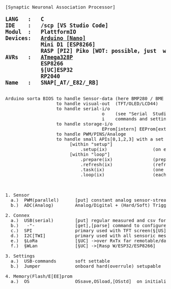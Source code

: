 <pre>
[Synaptic Neuronal Association Processor]
<b><big>
LANG   :   C
IDE    :   /scp [VS Studio Code]
Modul  :   PlattformIO
Devices:   <a target=dev href='https://store.arduino.cc/products/arduino-nano'>Arduino [Nano]</a>
           Mini D1 [ESP8266]
           RASP [PI2] Piko [WOT: possible, just  with <a target=dev href='https://github.com/earlephilhower/arduino-pico'>earlephilhower (@github)</a> image!!]
AVRs   :   <a target=avr href='https://www.microchip.com/en-us/product/ATmega328P'>ATmega328P</a>
           ESP8266
           §[UC]ESP32
           RP2040
Name   :   SNAP[_AT/_E82/_RB]
</b></big>

Arduino sorta BIOS to handle Sensor-data (here BMP280 / BME 280[180] )
                   to handle visual-out  (TFT/OLED/LCD44)
                   to handle serial-i/o  
                                    o    (see "Serial  Studio")/usb formated out sensordata
                                    i    commands and settings
                   to handle storage-i/o
                                    EProm[intern] EEProm[extern twi/i2c]
                   to handle PWM/PINS/Analoge 
                   to handle small APIs[0,1,2,3] with a set of methodes
                        [within "setup"]
                            .setup(ix)                 (on each chip reset, after std. setup)
                        [within "loop"]
                            .prepare(ix)               (prepare[set]/per loop)
                            .refresh(ix)               (refresh hardware if needed)
                            .task(ix)                  (one per 1sek; for regular data output) 
                            .loop(ix)                  (each "delay" [<<60mS])



1. Sensor  
  a.)  PWM(parallel)      [put] constant analog sensor-stream -> through external 3xConverter  for SPS-conform 0-10V(2-10V) signals
  b.)  ADC(Analog)        Analog/Digital + (Hard/Soft) Trigger[+-Hysterese+Timing]

2. Connex
  a.)  USB(serial)        [put] regular measured and csv formatted data
  b.)   -"-               [get],[parse] command to configure inner parameter  ("debug=[on,off]; Tpwm=[min,max]; OSsave;.. aso")
  c.)  SPI                primary used with TFT screen(§[US]touch-handles); (hotplugable built)
  d.)  I2C[TWI]           primary used with all sensoric mesurments; (hotplugable built and adress finder)
  e.)  §LoRa              [§UC] ->over RxTx far remotable/dataxchange able
  f.)  §WLan              [§UC] ->[Rasp W/ESP32/ESP8266] 

3. Settings
  a.)  USB-commands       soft settable 
  b.)  Jumper             onboard hard(overrule) setupable

4. Memory(Flash/E[EE]prom
  a.)  OS                 OSsave,OSload,[OSstd]  on initialisation/via USB-commands  

</pre>  

